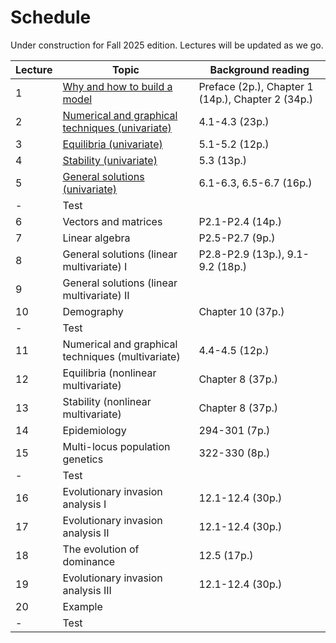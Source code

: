 # Schedule

Under construction for Fall 2025 edition. Lectures will be updated as we go.

| Lecture | Topic | Background reading |
| ------- | ----- | ------- |
| 1 | [Why and how to build a model](lecture-01.md) | Preface (2p.), Chapter 1 (14p.), Chapter 2 (34p.) |
| 2 | [Numerical and graphical techniques (univariate)](lecture-02.md) | 4.1-4.3 (23p.) |
| 3 | [Equilibria (univariate)](lecture-03.md) | 5.1-5.2 (12p.) |
| 4 | [Stability (univariate)](lecture-04.md) | 5.3 (13p.) |
| 5 | [General solutions (univariate)](lecture-05.md) | 6.1-6.3, 6.5-6.7 (16p.) |
| - | Test | |
| 6 | Vectors and matrices | P2.1-P2.4 (14p.) |
| 7 | Linear algebra | P2.5-P2.7 (9p.) |
| 8 | General solutions (linear multivariate) I | P2.8-P2.9 (13p.), 9.1-9.2 (18p.) |
| 9 | General solutions (linear multivariate) II |  |
| 10 | Demography | Chapter 10 (37p.) |
| - | Test | | 
| 11 | Numerical and graphical techniques (multivariate) | 4.4-4.5 (12p.) |
| 12 | Equilibria (nonlinear multivariate) | Chapter 8 (37p.) |
| 13 | Stability (nonlinear multivariate) | Chapter 8 (37p.) |
| 14 | Epidemiology | 294-301 (7p.) |
| 15 | Multi-locus population genetics | 322-330 (8p.) |
| - | Test | | 
| 16 | Evolutionary invasion analysis I | 12.1-12.4 (30p.) |
| 17 | Evolutionary invasion analysis II | 12.1-12.4 (30p.) |
| 18 | The evolution of dominance | 12.5 (17p.) |
| 19 | Evolutionary invasion analysis III | 12.1-12.4 (30p.) |
| 20 | Example | |
| - | Test | | 
